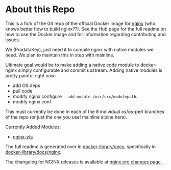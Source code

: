 # About this Repo

This is a fork of the Git repo of the official Docker image for [nginx](https://registry.hub.docker.com/_/nginx/)
(who knows better how to build nginx??). See the Hub page for the full readme on how to use the Docker image
and for information regarding contributing and issues.

We (ProdataKey), just need it to compile nginx with native modules we need. We plan to maintain this in step with mainline.

Ultimate goal would be to make adding a native code module to docker-nginx simply configurable and commit upstream.
Adding native modules is pretty painful right now:

- add OS deps
- pull code
- modify nginx configure `--add-module /usr/src/modulepath`.
- modify nginx.conf


This must currently be done in each of the 8 individual $os/$os-perl branches of the repo (or just the one you use! mainline alpine here). 

Currently Added Modules:

- [nginx-vts](https://github.com/vozlt/nginx-module-vts)


The full readme is generated over in [docker-library/docs](https://github.com/docker-library/docs),
specifically in [docker-library/docs/nginx](https://github.com/docker-library/docs/tree/master/nginx).

The changelog for NGINX releases is available at [nginx.org changes page](https://nginx.org/en/CHANGES).
